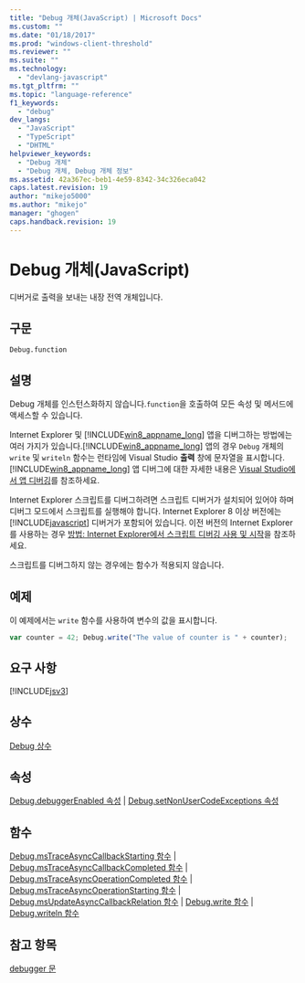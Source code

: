 ```yaml
---
title: "Debug 개체(JavaScript) | Microsoft Docs"
ms.custom: ""
ms.date: "01/18/2017"
ms.prod: "windows-client-threshold"
ms.reviewer: ""
ms.suite: ""
ms.technology: 
  - "devlang-javascript"
ms.tgt_pltfrm: ""
ms.topic: "language-reference"
f1_keywords: 
  - "debug"
dev_langs: 
  - "JavaScript"
  - "TypeScript"
  - "DHTML"
helpviewer_keywords: 
  - "Debug 개체"
  - "Debug 개체, Debug 개체 정보"
ms.assetid: 42a367ec-beb1-4e59-8342-34c326eca042
caps.latest.revision: 19
author: "mikejo5000"
ms.author: "mikejo"
manager: "ghogen"
caps.handback.revision: 19
---
```

# Debug 개체(JavaScript)
디버거로 출력을 보내는 내장 전역 개체입니다.  
  
## 구문  
  
```  
Debug.function  
```  
  
## 설명  
 Debug 개체를 인스턴스화하지 않습니다.`function`을 호출하여 모든 속성 및 메서드에 액세스할 수 있습니다.  
  
 Internet Explorer 및 [!INCLUDE[win8_appname_long](../../javascript/advanced/includes/win8-appname-long-md.md)] 앱을 디버그하는 방법에는 여러 가지가 있습니다.[!INCLUDE[win8_appname_long](../../javascript/advanced/includes/win8-appname-long-md.md)] 앱의 경우 `Debug` 개체의 `write` 및 `writeln` 함수는 런타임에 Visual Studio **출력** 창에 문자열을 표시합니다.[!INCLUDE[win8_appname_long](../../javascript/advanced/includes/win8-appname-long-md.md)] 앱 디버그에 대한 자세한 내용은 [Visual Studio에서 앱 디버깅](../Topic/Debug%20Store%20apps%20in%20Visual%20Studio.md)를 참조하세요.  
  
 Internet Explorer 스크립트를 디버그하려면 스크립트 디버거가 설치되어 있어야 하며 디버그 모드에서 스크립트를 실행해야 합니다. Internet Explorer 8 이상 버전에는 [!INCLUDE[javascript](../../javascript/includes/javascript-md.md)] 디버거가 포함되어 있습니다. 이전 버전의 Internet Explorer를 사용하는 경우 [방법: Internet Explorer에서 스크립트 디버깅 사용 및 시작](http://go.microsoft.com/fwlink/?LinkId=133801)을 참조하세요.  
  
 스크립트를 디버그하지 않는 경우에는 함수가 적용되지 않습니다.  
  
## 예제  
 이 예제에서는 `write` 함수를 사용하여 변수의 값을 표시합니다.  
  
```javascript  
var counter = 42; Debug.write("The value of counter is " + counter);  
```  
  
## 요구 사항  
 [!INCLUDE[jsv3](../../javascript/reference/includes/jsv3-md.md)]  
  
## 상수  
 [Debug 상수](../../javascript/reference/debug-constants.md)  
  
## 속성  
 [Debug.debuggerEnabled 속성](../../javascript/reference/debug-debuggerenabled-property.md) &#124; [Debug.setNonUserCodeExceptions 속성](../../javascript/reference/debug-setnonusercodeexceptions-property.md)  
  
## 함수  
 [Debug.msTraceAsyncCallbackStarting 함수](../../javascript/reference/debug-mstraceasynccallbackstarting-function.md) &#124; [Debug.msTraceAsyncCallbackCompleted 함수](../../javascript/reference/debug-mstraceasynccallbackcompleted-function.md) &#124; [Debug.msTraceAsyncOperationCompleted 함수](../../javascript/reference/debug-mstraceasyncoperationcompleted-function.md) &#124; [Debug.msTraceAsyncOperationStarting 함수](../../javascript/reference/debug-mstraceasyncoperationstarting-function.md) &#124; [Debug.msUpdateAsyncCallbackRelation 함수](../../javascript/reference/debug-msupdateasynccallbackrelation-function.md) &#124; [Debug.write 함수](../../javascript/reference/debug-write-function-javascript.md) &#124; [Debug.writeln 함수](../../javascript/reference/debug-writeln-function-javascript.md)  
  
## 참고 항목  
 [debugger 문](../../javascript/reference/debugger-statement-javascript.md)